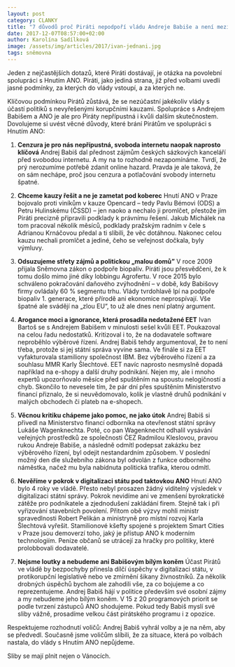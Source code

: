 ```yaml
---
layout: post
category: CLANKY
title: "7 důvodů proč Piráti nepodpoří vládu Andreje Babiše a není mezi nimi Čapí hnízdo"
date: 2017-12-07T08:57:00+02:00
author: Karolína Sadílková
image: /assets/img/articles/2017/ivan-jednani.jpg
tags: sněmovna
---
```

 
Jeden z nejčastějších dotazů, které Piráti dostávají, je otázka na povolební spolupráci s Hnutím ANO. Piráti, jako jediná strana, již před volbami uvedli jasné podmínky, za kterých do vlády vstoupí, a za kterých ne. 

Klíčovou podmínkou Pirátů zůstává, že se nezúčastní jakékoliv vlády s účastí politiků s nevyřešenými korupčními kauzami. Spolupráce s Andrejem Babišem a ANO je ale pro Piráty nepřípustná i kvůli dalším skutečnostem. Dovolujeme si uvést věcné důvody, které brání Pirátům ve spolupráci s Hnutím ANO:

1. **Cenzura je pro nás nepřípustná, svoboda internetu naopak naprosto klíčová**
Andrej Babiš dal přednost zájmům českých sázkových kanceláří před svobodou internetu. A my na to rozhodně nezapomínáme. Tvrdí, že prý nerozumíme potřebě zdanit online hazard. Pravda je ale taková, že on sám nechápe, proč jsou cenzura a potlačování svobody internetu špatné.

2. **Chceme kauzy řešit a ne je zametat pod koberec**
Hnutí ANO v Praze bojovalo proti viníkům v kauze Opencard – tedy Pavlu Bémovi (ODS) a Petru Hulinskému (ČSSD) – jen naoko a nechalo ji promlčet, přestože jim Piráti precizně připravili podklady k právnímu řešení. Jakub Michálek na tom pracoval několik měsíců, podklady pražským radním v čele s Adrianou Krnáčovou předal a ti slíbili, že věc dotáhnou. Nakonec celou kauzu nechali promlčet a jediné, čeho se veřejnost dočkala, byly výmluvy. 

3. **Odsuzujeme střety zájmů a politickou „malou domů”**
V roce 2009 přijala Sněmovna zákon o podpoře biopaliv. Piráti jsou přesvědčeni, že k tomu došlo mimo jiné díky lobbingu Agrofertu. V roce 2015 bylo schváleno pokračování daňového zvýhodnění – v době, kdy Babišovy firmy ovládaly 60 % segmentu trhu. Vlády tvrdohlavě lpí na podpoře biopaliv 1. generace, které přírodě ani ekonomice neprospívají. Vše špatné ale svádějí na „zlou EU“, to už ale dnes není platný argument.

4. **Arogance moci a ignorance, která prosadila nedotažené EET**
Ivan Bartoš se s Andrejem Babišem v minulosti sešel kvůli EET. Poukazoval na celou řadu nedostatků. Kritizoval i to, že na dodavatele software neproběhlo výběrové řízení. Andrej Babiš tehdy argumentoval, že to není třeba, protože si jej státní správa vyvine sama. Ve finále si za EET vyfakturovala stamiliony společnost IBM. Bez výběrového řízení a za souhlasu MMR Karly Šlechtové. EET navíc naprosto nesmyslně dopadá například na e-shopy a další druhy podnikání. Nejen my, ale i mnoho expertů upozorňovalo měsíce před spuštěním na spoustu nelogičností a chyb. Skončilo to nevesele tím, že pár dní přes spuštěním Ministerstvo financí přiznalo, že si neuvědomovalo, kolik je vlastně druhů podnikání v malých obchodech či plateb na e-shopech.

5. **Věcnou kritiku chápeme jako pomoc, ne jako útok**
Andrej Babiš si přivedl na Ministerstvo financí odborníka na otevřenost státní správy Lukáše Wagenknechta. Poté, co pan Wagenknecht odhalil vysávání veřejných prostředků ze společnosti ČEZ Radmilou Kleslovou, pravou rukou Andreje Babiše, a následně odmítl podepsat zakázku bez výběrového řízení, byl odejit nestandardním způsobem. V poslední možný den dle služebního zákona byl odvolán z funkce odborného náměstka, načež mu byla nabídnuta politická trafika, kterou odmítl.

6. **Nevěříme v pokrok v digitalizaci státu pod taktovkou ANO**
Hnutí ANO bylo 4 roky ve vládě. Přesto nebyl prosazen žádný viditelný výsledek v digitalizaci státní správy. Pokrok nevidíme ani ve zmenšení byrokratické zátěže pro podnikatele a zjednodušení zakládání firem. Stejně tak i při vyřizování stavebních povolení. Přitom obě výzvy mohli ministr spravedlnosti Robert Pelikán a ministryně pro místní rozvoj Karla Šlechtová vyřešit. Stamilionové kšefty spojené s projektem Smart Cities v Praze jsou demoverzí toho, jaký je přístup ANO k moderním technologiím. Peníze občanů se utrácejí za hračky pro politiky, které prolobbovali dodavatelé.

7. **Nejsme loutky a nebudeme ani Babišovým bílým koněm**
Účast Pirátů ve vládě by bezpochyby přinesla dílčí úspěchy v digitalizaci státu, v protikorupční legislativě nebo ve zmírnění šikany živnostníků. Za několik drobných úspěchů bychom ale zahodili vše, za co bojujeme a co reprezentujeme. Andrej Babiš hájí v politice především své osobní zájmy a my nebudeme jeho bílým koněm. V 15 z 20 programových priorit se podle tvrzení zástupců ANO shodujeme. Pokud tedy Babiš myslí své sliby vážně, prosadíme velkou část pirátského programu i z opozice.


Respektujeme rozhodnutí voličů: Andrej Babiš vyhrál volby a je na něm, aby se předvedl. Současně jsme voličům slíbili, že za situace, která po volbách nastala, do vlády s Hnutím ANO nepůjdeme.

Sliby se mají plnit nejen o Vánocích.
